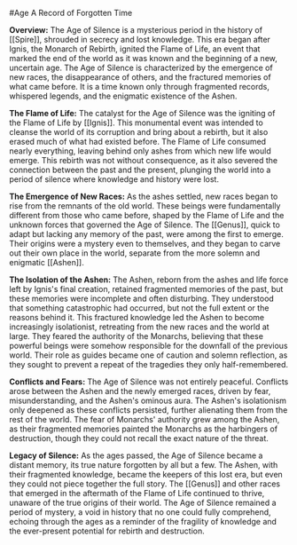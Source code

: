 #Age
A Record of Forgotten Time

**Overview:**
The Age of Silence is a mysterious period in the history of [[Spire]], shrouded in secrecy and lost knowledge. This era began after Ignis, the Monarch of Rebirth, ignited the Flame of Life, an event that marked the end of the world as it was known and the beginning of a new, uncertain age. The Age of Silence is characterized by the emergence of new races, the disappearance of others, and the fractured memories of what came before. It is a time known only through fragmented records, whispered legends, and the enigmatic existence of the Ashen.

**The Flame of Life:**
The catalyst for the Age of Silence was the igniting of the Flame of Life by [[Ignis]]. This monumental event was intended to cleanse the world of its corruption and bring about a rebirth, but it also erased much of what had existed before. The Flame of Life consumed nearly everything, leaving behind only ashes from which new life would emerge. This rebirth was not without consequence, as it also severed the connection between the past and the present, plunging the world into a period of silence where knowledge and history were lost.

**The Emergence of New Races:**
As the ashes settled, new races began to rise from the remnants of the old world. These beings were fundamentally different from those who came before, shaped by the Flame of Life and the unknown forces that governed the Age of Silence. The [[Genus]], quick to adapt but lacking any memory of the past, were among the first to emerge. Their origins were a mystery even to themselves, and they began to carve out their own place in the world, separate from the more solemn and enigmatic [[Ashen]].

**The Isolation of the Ashen:**
The Ashen, reborn from the ashes and life force left by Ignis's final creation, retained fragmented memories of the past, but these memories were incomplete and often disturbing. They understood that something catastrophic had occurred, but not the full extent or the reasons behind it. This fractured knowledge led the Ashen to become increasingly isolationist, retreating from the new races and the world at large. They feared the authority of the Monarchs, believing that these powerful beings were somehow responsible for the downfall of the previous world. Their role as guides became one of caution and solemn reflection, as they sought to prevent a repeat of the tragedies they only half-remembered.

**Conflicts and Fears:**
The Age of Silence was not entirely peaceful. Conflicts arose between the Ashen and the newly emerged races, driven by fear, misunderstanding, and the Ashen's ominous aura. The Ashen's isolationism only deepened as these conflicts persisted, further alienating them from the rest of the world. The fear of Monarchs' authority grew among the Ashen, as their fragmented memories painted the Monarchs as the harbingers of destruction, though they could not recall the exact nature of the threat.

**Legacy of Silence:**
As the ages passed, the Age of Silence became a distant memory, its true nature forgotten by all but a few. The Ashen, with their fragmented knowledge, became the keepers of this lost era, but even they could not piece together the full story. The [[Genus]] and other races that emerged in the aftermath of the Flame of Life continued to thrive, unaware of the true origins of their world. The Age of Silence remained a period of mystery, a void in history that no one could fully comprehend, echoing through the ages as a reminder of the fragility of knowledge and the ever-present potential for rebirth and destruction.